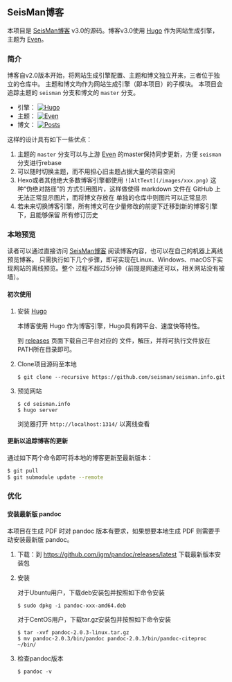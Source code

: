 ## SeisMan博客

本项目是 [SeisMan博客][] v3.0的源码。博客v3.0使用 [Hugo][] 作为网站生成引擎，
主题为 [Even][]。

### 简介

博客自v2.0版本开始，将网站生成引擎配置、主题和博文独立开来，三者位于独立的仓库中。
主题和博文均作为网站生成引擎（即本项目）的子模块。
本项目会追踪主题的 `seisman` 分支和博文的 `master` 分支。

- 引擎： [![Hugo](https://img.shields.io/badge/Hugo-master-blue.svg)](https://github.com/seisman/seisman.info/tree/master)
- 主题： [![Even](https://img.shields.io/badge/Even-seisman-blue.svg)](https://github.com/seisman/hugo-theme-even/tree/seisman)
- 博文： [![Posts](https://img.shields.io/badge/Posts-master-blue.svg)](https://github.com/seisman/seisman.info.posts/tree/master)

这样的设计具有如下一些优点：

1. 主题的 `master` 分支可以与上游 [Even]() 的master保持同步更新，方便 `seisman`
   分支进行rebase
2. 可以随时切换主题，而不用担心旧主题占据大量的项目空间
3. Hexo或者其他绝大多数博客引擎都使用 `![AltText](/images/xxx.png)` 这种“伪绝对路径”的
   方式引用图片，这样做使得 markdown 文件在 GitHub 上无法正常显示图片，而将博文存放在
   单独的仓库中则图片可以正常显示
4. 若未来切换博客引擎，所有博文可在少量修改的前提下迁移到新的博客引擎下，且能够保留
   所有修订历史

[SeisMan博客]: http://seisman.info
[Hugo]: https://gohugo.io/
[Even]: https://github.com/seisman/hugo-theme-even

### 本地预览

读者可以通过直接访问 [SeisMan博客][] 阅读博客内容，也可以在自己的机器上离线预览博客。
只需执行如下几个步骤，即可实现在Linux、Windows、macOS下实现网站的离线预览。整个
过程不超过5分钟（前提是网速还可以，相关网站没有被墙）。

#### 初次使用

1.  安装 [Hugo][]

    本博客使用 Hugo 作为博客引擎，Hugo具有跨平台、速度快等特性。

    到 [releases](https://github.com/gohugoio/hugo/releases) 页面下载自己平台对应的
    文件，解压，并将可执行文件放在PATH所在目录即可。

2.  Clone项目源码至本地

        $ git clone --recursive https://github.com/seisman/seisman.info.git

3.  预览网站

        $ cd seisman.info
        $ hugo server

    浏览器打开 `http://localhost:1314/` 以离线查看

#### 更新以追踪博客的更新

通过如下两个命令即可将本地的博客更新至最新版本：
```bash
$ git pull
$ git submodule update --remote
```

### 优化

#### 安装最新版 pandoc

本项目在生成 PDF 时对 pandoc 版本有要求，如果想要本地生成 PDF 则需要手动安装最新版 pandoc。

1. 下载：到 https://github.com/jgm/pandoc/releases/latest 下载最新版本安装包

2. 安装

   对于Ubuntu用户，下载deb安装包并按照如下命令安装
   ```
   $ sudo dpkg -i pandoc-xxx-amd64.deb
   ```

   对于CentOS用户，下载tar.gz安装包并按照如下命令安装
   ```
   $ tar -xvf pandoc-2.0.3-linux.tar.gz
   $ mv pandoc-2.0.3/bin/pandoc pandoc-2.0.3/bin/pandoc-citeproc ~/bin/
   ```

3. 检查pandoc版本
   ```
   $ pandoc -v
   ```
